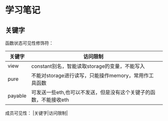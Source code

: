 
# 学习笔记

## 关键字

函数状态可见性修饰符：

|关键字|访问限制||
|---|---|---|
|view|constant别名，智能读取storage的变量，不能写入|
|pure|不能对storage进行读写，只能操作memory，常用作工具函数|
|payable|可发送一些eth,也可以不发送，但是没有这个关键子的函数，不能接收eth|


成员可见性：
|关键字|访问限制|